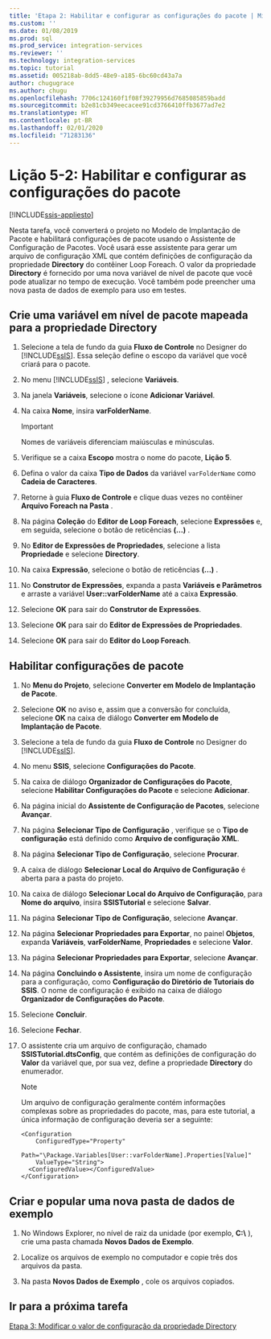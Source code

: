 ```yaml
---
title: 'Etapa 2: Habilitar e configurar as configurações do pacote | Microsoft Docs'
ms.custom: ''
ms.date: 01/08/2019
ms.prod: sql
ms.prod_service: integration-services
ms.reviewer: ''
ms.technology: integration-services
ms.topic: tutorial
ms.assetid: 005218ab-8dd5-48e9-a185-6bc60cd43a7a
author: chugugrace
ms.author: chugu
ms.openlocfilehash: 7706c124160f1f08f39279956d7685085859badd
ms.sourcegitcommit: b2e81cb349eecacee91cd3766410ffb3677ad7e2
ms.translationtype: HT
ms.contentlocale: pt-BR
ms.lasthandoff: 02/01/2020
ms.locfileid: "71283136"
---
```

# <a name="lesson-5-2-enable-and-configure-package-configurations"></a>Lição 5-2: Habilitar e configurar as configurações do pacote

[!INCLUDE[ssis-appliesto](../includes/ssis-appliesto-ssvrpluslinux-asdb-asdw-xxx.md)]



Nesta tarefa, você converterá o projeto no Modelo de Implantação de Pacote e habilitará configurações de pacote usando o Assistente de Configuração de Pacotes. Você usará esse assistente para gerar um arquivo de configuração XML que contém definições de configuração da propriedade **Directory** do contêiner Loop Foreach. O valor da propriedade **Directory** é fornecido por uma nova variável de nível de pacote que você pode atualizar no tempo de execução. Você também pode preencher uma nova pasta de dados de exemplo para uso em testes.  
  
## <a name="create-a-package-level-variable-mapped-to-the-directory-property"></a>Crie uma variável em nível de pacote mapeada para a propriedade Directory  
  
1.  Selecione a tela de fundo da guia **Fluxo de Controle** no Designer do [!INCLUDE[ssIS](../includes/ssis-md.md)]. Essa seleção define o escopo da variável que você criará para o pacote.  
  
2.  No menu [!INCLUDE[ssIS](../includes/ssis-md.md)] , selecione **Variáveis**.  
  
3.  Na janela **Variáveis**, selecione o ícone **Adicionar Variável**.  
  
4.  Na caixa **Nome**, insira **varFolderName**.  
  
    > [!IMPORTANT]  
    > Nomes de variáveis diferenciam maiúsculas e minúsculas.  
  
5.  Verifique se a caixa **Escopo** mostra o nome do pacote, **Lição 5**.  
  
6.  Defina o valor da caixa **Tipo de Dados** da variável `varFolderName` como **Cadeia de Caracteres**.  
  
7.  Retorne à guia **Fluxo de Controle** e clique duas vezes no contêiner **Arquivo Foreach na Pasta** .  
  
8.  Na página **Coleção** do **Editor de Loop Foreach**, selecione **Expressões** e, em seguida, selecione o botão de reticências **(…)** .  
  
9. No **Editor de Expressões de Propriedades**, selecione a lista **Propriedade** e selecione **Directory**.  
  
10. Na caixa **Expressão**, selecione o botão de reticências **(…)** .  
  
11. No **Construtor de Expressões**, expanda a pasta **Variáveis e Parâmetros** e arraste a variável **User::varFolderName** até a caixa **Expressão**.  
  
12. Selecione **OK** para sair do **Construtor de Expressões**.  
  
13. Selecione **OK** para sair do **Editor de Expressões de Propriedades**.  
  
14. Selecione **OK** para sair do **Editor do Loop Foreach**.  
  
## <a name="enable-package-configurations"></a>Habilitar configurações de pacote  
  
1.  No **Menu do Projeto**, selecione **Converter em Modelo de Implantação de Pacote**.  
  
2.  Selecione **OK** no aviso e, assim que a conversão for concluída, selecione **OK** na caixa de diálogo **Converter em Modelo de Implantação de Pacote**.  
  
3.  Selecione a tela de fundo da guia **Fluxo de Controle** no Designer do [!INCLUDE[ssIS](../includes/ssis-md.md)].  
  
4.  No menu **SSIS**, selecione **Configurações do Pacote**.  
  
5.  Na caixa de diálogo **Organizador de Configurações do Pacote**, selecione **Habilitar Configurações do Pacote** e selecione **Adicionar**.  
  
6.  Na página inicial do **Assistente de Configuração de Pacotes**, selecione **Avançar**.  
  
7.  Na página **Selecionar Tipo de Configuração** , verifique se o **Tipo de configuração** está definido como **Arquivo de configuração XML**.  
  
8.  Na página **Selecionar Tipo de Configuração**, selecione **Procurar**.  
  
9. A caixa de diálogo **Selecionar Local do Arquivo de Configuração** é aberta para a pasta do projeto.  
  
10. Na caixa de diálogo **Selecionar Local do Arquivo de Configuração**, para **Nome do arquivo**, insira **SSISTutorial** e selecione **Salvar**.  
  
11. Na página **Selecionar Tipo de Configuração**, selecione **Avançar**.
  
12. Na página **Selecionar Propriedades para Exportar**, no painel **Objetos**, expanda **Variáveis**, **varFolderName**, **Propriedades** e selecione **Valor**.  
  
13. Na página **Selecionar Propriedades para Exportar**, selecione **Avançar**.  
  
14. Na página **Concluindo o Assistente**, insira um nome de configuração para a configuração, como **Configuração do Diretório de Tutoriais do SSIS**. O nome de configuração é exibido na caixa de diálogo **Organizador de Configurações do Pacote**.  
  
15. Selecione **Concluir**.  
  
16. Selecione **Fechar**.  
  
17. O assistente cria um arquivo de configuração, chamado **SSISTutorial.dtsConfig**, que contém as definições de configuração do **Valor** da variável que, por sua vez, define a propriedade **Directory** do enumerador.  
  
    > [!NOTE]  
    > Um arquivo de configuração geralmente contém informações complexas sobre as propriedades do pacote, mas, para este tutorial, a única informação de configuração deveria ser a seguinte:

    ```
    <Configuration 
        ConfiguredType="Property"  
        Path="\Package.Variables[User::varFolderName].Properties[Value]" 
        ValueType="String">  
      <ConfiguredValue></ConfiguredValue>  
    </Configuration>
    ```
  
## <a name="create-and-populate-a-new-sample-data-folder"></a>Criar e popular uma nova pasta de dados de exemplo  
  
1.  No Windows Explorer, no nível de raiz da unidade (por exemplo, **C:\\** ), crie uma pasta chamada **Novos Dados de Exemplo**.  
  
2.  Localize os arquivos de exemplo no computador e copie três dos arquivos da pasta.  
  
3.  Na pasta **Novos Dados de Exemplo** , cole os arquivos copiados.  
  
## <a name="go-to-next-task"></a>Ir para a próxima tarefa  
[Etapa 3: Modificar o valor de configuração da propriedade Directory](../integration-services/lesson-5-3-modifying-the-directory-property-configuration-value.md)  
  
